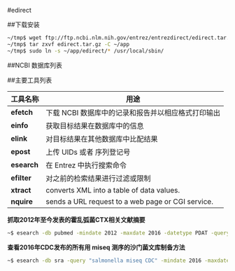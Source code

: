 #edirect

##下载安装

```bash
~/tmp$ wget ftp://ftp.ncbi.nlm.nih.gov/entrez/entrezdirect/edirect.tar.gz
~/tmp$ tar zxvf edirect.tar.gz -C ~/app
~/tmp$ sudo ln -s ~/app/edirect/* /usr/local/sbin/
```

##NCBI 数据库列表

##主要工具列表

| 工具名称 | 用途 |
| -------- | -------- |
| **efetch** | 下载 NCBI 数据库中的记录和报告并以相应格式打印输出 |
| **einfo** | 获取目标结果在数据库中的信息 |
| **elink** | 对目标结果在其他数据库中比配结果 |
| **epost** | 上传 UIDs 或者 序列登记号 |
| **esearch** | 在 Entrez 中执行搜索命令 |
| **efilter** | 对之前的检索结果进行过滤或限制 |
| **xtract** | converts XML into a table of data values. |
| **nquire** | sends a URL request to a web page or CGI service. |

**抓取2012年至今发表的霍乱弧菌CTX相关文献摘要**

```bash
~$ esearch -db pubmed -mindate 2012 -maxdate 2016 -datetype PDAT -query "vibrio cholerae CTX" | efetch -format abstract > abstract.txt
```

**查看2016年CDC发布的所有用 miseq 测序的沙门菌文库制备方法**

```bash
~$ esearch -db sra -query "salmonella miseq CDC" -mindate 2016 -maxdate 2016 -datetype PDAT | efetch -format runinfo | cut -d ',' -f 12 > library.txt
```




